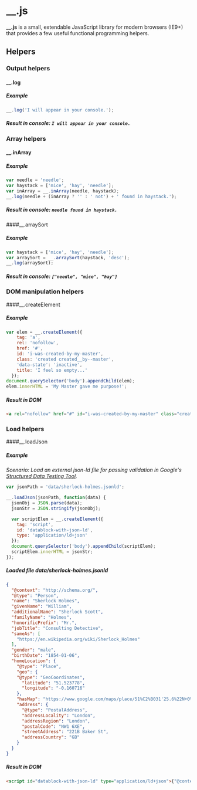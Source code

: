 # __.js

**__.js** is a small, extendable JavaScript library for modern browsers (IE9+) that provides a few useful functional programming helpers. 


## Helpers

### Output helpers

#### __.log

##### Example
```javascript
__.log('I will appear in your console.');
```

##### Result in console: `I will appear in your console.`


### Array helpers

#### __.inArray

##### Example
```javascript
var needle = 'needle';
var haystack = ['mice', 'hay', 'needle'];
var inArray = __.inArray(needle, haystack);
__.log(needle + (inArray ? '' : ' not') + ' found in haystack.');
```

##### Result in console: `needle found in haystack.`

####__.arraySort

##### Example
```javascript
var haystack = ['mice', 'hay', 'needle'];
var arraySort = __.arraySort(haystack, 'desc');
__.log(arraySort);
```

##### Result in console: `["needle", "mice", "hay"]`


### DOM manipulation helpers

####__.createElement

##### Example
```javascript
var elem = __.createElement({
    tag: 'a',
    rel: 'nofollow',
    href: '#',
    id: 'i-was-created-by-my-master',
    class: 'created created__by--master',
    'data-state': 'inactive',
    title: 'I feel so empty...'
  });
document.querySelector('body').appendChild(elem);
elem.innerHTML = 'My Master gave me purpose!';
```

##### Result in DOM
```html
<a rel="nofollow" href="#" id="i-was-created-by-my-master" class="created created__by--master" data-state="inactive" title="I feel so empty...">My Master gave me purpose!?</a>
```


### Load helpers

####__.loadJson

##### Example
*Scenario: Load an external json-ld file for passing validation in Google's [Structured Data Testing Tool](https://developers.google.com/structured-data/testing-tool/).*
```javascript
var jsonPath = 'data/sherlock-holmes.jsonld';

__.loadJson(jsonPath, function(data) {
  jsonObj = JSON.parse(data);
  jsonStr = JSON.stringify(jsonObj);

  var scriptElem = __.createElement({
    tag: 'script',
    id: 'datablock-with-json-ld',
    type: 'application/ld+json'
  });
  document.querySelector('body').appendChild(scriptElem);
  scriptElem.innerHTML = jsonStr;
});
```

##### Loaded file *data/sherlock-holmes.jsonld*
```json
{
  "@context": "http://schema.org/",
  "@type": "Person",
  "name": "Sherlock Holmes",
  "givenName": "William",
  "additionalName": "Sherlock Scott",
  "familyName": "Holmes",
  "honorificPrefix": "Mr.",
  "jobTitle": "Consulting Detective",
  "sameAs": [
    "https://en.wikipedia.org/wiki/Sherlock_Holmes"
  ],
  "gender": "male",
  "birthDate": "1854-01-06",
  "homeLocation": {
    "@type": "Place",
    "geo": {
    "@type": "GeoCoordinates",
      "latitude": "51.523778",
      "longitude": "-0.160716"
    },
    "hasMap": "https://www.google.com/maps/place/51%C2%B031'25.6%22N+0%C2%B009'30.7%22W/@51.523778,-0.160716,17z/data=!3m1!4b1!4m2!3m1!1s0x0:0x0",
    "address": {
      "@type": "PostalAddress",
      "addressLocality": "London",
      "addressRegion": "London",
      "postalCode": "NW1 6XE",
      "streetAddress": "221B Baker St",
      "addressCountry": "GB"
    }
  }
}
```

##### Result in DOM
```html
<script id="datablock-with-json-ld" type="application/ld+json">{"@context":"http://schema.org/","@type":"Person","name":"Sherlock Holmes","givenName":"William","additionalName":"Sherlock Scott","familyName":"Holmes","honorificPrefix":"Mr.","jobTitle":"Consulting Detective","sameAs":["https://en.wikipedia.org/wiki/Sherlock_Holmes"],"gender":"male","birthDate":"1854-01-06","homeLocation":{"@type":"Place","geo":{"@type":"GeoCoordinates","latitude":"51.523778","longitude":"-0.160716"},"hasMap":"https://www.google.com/maps/place/51%C2%B031'25.6%22N+0%C2%B009'30.7%22W/@51.523778,-0.160716,17z/data=!3m1!4b1!4m2!3m1!1s0x0:0x0","address":{"@type":"PostalAddress","addressLocality":"London","addressRegion":"London","postalCode":"NW1 6XE","streetAddress":"221B Baker St","addressCountry":"GB"}}}</script>
```
